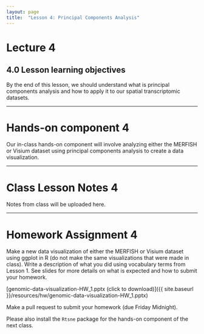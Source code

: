 ```yaml
---
layout: page
title:  "Lesson 4: Principal Components Analysis"
---
```


# Lecture 4

## 4.0 Lesson learning objectives

By the end of this lesson, we should understand what is principal components analysis and how to apply it to our spatial transcriptomic datasets.

---

# Hands-on component 4

Our in-class hands-on component will involve analyzing either the MERFISH or Visium dataset using principal components analysis to create a data visualization. 

---

# Class Lesson Notes 4

Notes from class will be uploaded here.

---

# Homework Assignment 4

Make a new data visualization of either the MERFISH or Visium dataset using ggplot in R (do not make the same visualizations that were made in class). Write a description of what you did using vocabulary terms from Lesson 1. See slides for more details on what is expected and how to submit your homework. 

[genomic-data-visualization-HW_1.pptx (click to download)]({{ site.baseurl }}/resources/hw/genomic-data-visualization-HW_1.pptx)

Make a pull request to submit your homework (due Friday Midnight).

Please also install the `Rtsne` package for the hands-on component of the next class.

